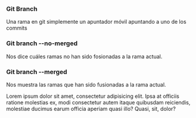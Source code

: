 ### Git Branch
Una rama en git simplemente un apuntador móvil apuntando a uno de los commits


### Git branch --no-merged
Nos dice cuáles ramas no han sido fosionadas a la rama actual.

### Git branch --merged
Nos muestra las ramas que han sido fusionadas a la rama actual.

Lorem ipsum dolor sit amet, consectetur adipisicing elit. Ipsa at officiis ratione molestias ex, modi consectetur autem itaque quibusdam reiciendis, molestiae ducimus earum officia aperiam quasi illo? Quasi, sit, dolor?

